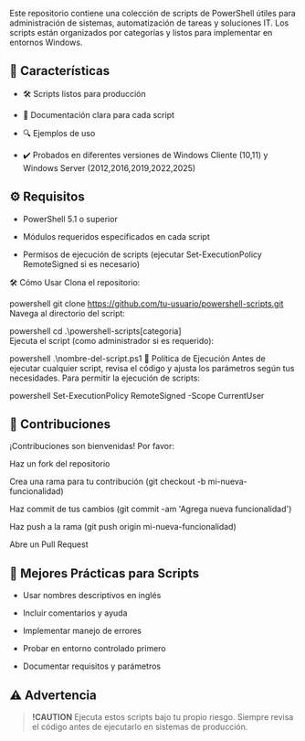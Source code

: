 Este repositorio contiene una colección de scripts de PowerShell útiles para administración de sistemas, automatización de tareas y soluciones IT. Los scripts están organizados por categorías y listos para implementar en entornos Windows.

## 🚀 Características

* 🛠️ Scripts listos para producción

* 📝 Documentación clara para cada script

* 🔍 Ejemplos de uso

* ✔️ Probados en diferentes versiones de Windows Cliente (10,11) y Windows Server (2012,2016,2019,2022,2025)


## ⚙️ Requisitos
* PowerShell 5.1 o superior

* Módulos requeridos especificados en cada script

* Permisos de ejecución de scripts (ejecutar Set-ExecutionPolicy RemoteSigned si es necesario)

🛠️ Cómo Usar
Clona el repositorio:

powershell
git clone https://github.com/tu-usuario/powershell-scripts.git
Navega al directorio del script:

powershell
cd .\powershell-scripts\[categoria]\
Ejecuta el script (como administrador si es requerido):

powershell
.\nombre-del-script.ps1
📜 Política de Ejecución
Antes de ejecutar cualquier script, revisa el código y ajusta los parámetros según tus necesidades. Para permitir la ejecución de scripts:

powershell
Set-ExecutionPolicy RemoteSigned -Scope CurrentUser
## 🤝 Contribuciones
¡Contribuciones son bienvenidas! Por favor:

Haz un fork del repositorio

Crea una rama para tu contribución (git checkout -b mi-nueva-funcionalidad)

Haz commit de tus cambios (git commit -am 'Agrega nueva funcionalidad')

Haz push a la rama (git push origin mi-nueva-funcionalidad)

Abre un Pull Request

## 📌 Mejores Prácticas para Scripts

* Usar nombres descriptivos en inglés

* Incluir comentarios y ayuda

* Implementar manejo de errores

* Probar en entorno controlado primero

* Documentar requisitos y parámetros

## ⚠️ Advertencia
> **!CAUTION** 
> Ejecuta estos scripts bajo tu propio riesgo. Siempre revisa el código antes de ejecutarlo en sistemas de producción.


